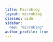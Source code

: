 ```yaml
---
title: Microblog
layout: microblog
classes: wide
sidebar:
  nav: "microblog"
author_profile: true
---
```


<!-- Contenedor de la lista -->
   <div id="list-container">
       <ul id="infinite-list">
           <!-- Las publicaciones se agregarán aquí mediante JavaScript -->
       </ul>
   </div>
   <!-- Script JavaScript -->
   <script>
       // Número de elementos para agregar en cada carga
       const batchSize = 3;
       // Función para agregar elementos a la lista
       function addItems() {
           const list = document.getElementById('infinite-list');
           // Simulando carga de datos
           setTimeout(() => {
               // Obtener el último índice de la lista de posts
               const lastIndex = document.querySelectorAll('#infinite-list li').length;
               {% assign sorted_posts = site.microblog | sort: 'date' | reverse %}
               {% for post in sorted_posts limit: batchSize %}
                   const listItem = document.createElement('li');
                   listItem.innerHTML = `
                       <li class="tweet">
                           <div class="author-image">
                               <img src="{{ post.photo }}" alt="Avatar">
                           </div>
                           <div class="tweet-content">
                               <div class="author">{{ post.author }}</div>
                               <div class="content">{{ post.content }}</div>
                               <div class="date">{{ post.date | date: "%d-%m-%Y" }}</div>
                           </div>
                       </li>`;
                   list.appendChild(listItem);
               {% endfor %}
           }, 500); // Simulación de tiempo de carga
       }
       // Listener para detectar el scroll
       window.addEventListener('scroll', () => {
           const { scrollTop, scrollHeight, clientHeight } = document.documentElement;
           if (scrollTop + clientHeight >= scrollHeight - 5) {
               // Agregar más elementos cuando se alcanza el final de la página
               addItems();
           }
       });
       // Agregar algunos elementos al cargar la página
       addItems();
   </script>
